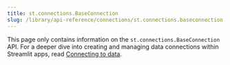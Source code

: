 ```yaml
---
title: st.connections.BaseConnection
slug: /library/api-reference/connections/st.connections.baseconnection
---
```


<Tip>

This page only contains information on the `st.connections.BaseConnection` API. For a deeper dive into creating and managing data connections within Streamlit apps, read [Connecting to data](/library/advanced-features/connecting-to-data).

</Tip>

<Autofunction function="streamlit.connections.BaseConnection" />

<Autofunction function="streamlit.connections.BaseConnection.reset" />
